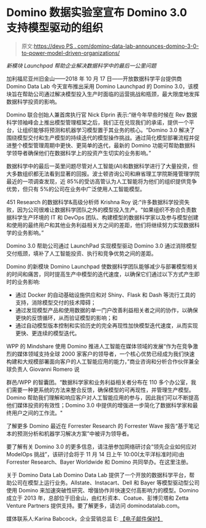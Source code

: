 # Domino 数据实验室宣布 Domino 3.0 支持模型驱动的组织

> 原文:[https://devo PS . com/domino-data-lab-announces-domino-3-0-to-power-model-driven-organizations/](https://devops.com/domino-data-lab-announces-domino-3-0-to-power-model-driven-organizations/)

*新模块 Launchpad 帮助企业解决数据科学中的最后一公里问题*

加利福尼亚州旧金山——2018 年 10 月 17 日——开放数据科学平台提供商 Domino Data Lab 今天宣布推出采用 Domino Launchpad 的 Domino 3.0，该模块旨在帮助公司通过解决模型投入生产时面临的运营挑战和瓶颈，最大限度地发挥数据科学投资的影响。

Domino 联合创始人兼首席执行官 Nick Elprin 表示:“继今年早些时候在 Rev 数据科学领袖峰会上推出模型管理框架之后，我们正在兑现我们的承诺，提供一个平台，让组织能够将预测和机器学习模型置于其业务的核心。“Domino 3.0 解决了围绕模型交付和生产模型的持续迭代的模型操作挑战。通过简化模型部署流程并促进整个模型管理周期中更快、更简单的迭代，最新的 Domino 功能可帮助数据科学领导者确保他们在数据科学上的投资产生切实的业务影响。”

数据科学中的最后一英里问题尽管对人工智能(AI)和数据科学进行了大量投资，但大多数组织都无法看到显著的回报。波士顿咨询公司和麻省理工学院斯隆管理学院最近的一项调查发现，近 85%的受访高管认为人工智能将为他们的组织提供竞争优势，但只有 5%的公司在业务中广泛使用人工智能模型。

451 Research 的数据科学&高级分析师 Krishna Roy 说:“许多数据科学投资失败，因为公司很难让数据科学团队之外的模型投入生产。“如果组织不弥合负责数据科学生产环境的 IT 和 DevOps 团队、构建模型的数据科学家以及参与模型创建和使用的最终用户和其他业务利益相关方之间的差距，他们将继续努力实现数据科学的业务影响。”

Domino 3.0 帮助公司通过 LaunchPad 实现模型驱动 Domino 3.0 通过消除模型交付瓶颈，填补了人工智能投资、执行和竞争优势之间的差距。

Domino 的新模块 Domino Launchpad 使数据科学团队能够减少与部署模型相关的时间和痛苦，同时提高生产中模型的迭代速度，以确保它们通过以下方式产生即时的业务影响:

*   通过 Docker 的自动基础设施供应和对 Shiny、Flask 和 Dash 等流行工具的支持，消除模型交付的技术障碍；
*   通过发现模型产品和使用数据的单一门户改善利益相关者之间的协作，以确保更快的反馈循环，从而验证模型的影响；和
*   通过自动模型版本控制和实验历史的完全再现性加快模型迭代速度，从而实现更快、更连续的模型迭代。

WPP 的 Mindshare 使用 Domino 推进人工智能在媒体领域的发展“作为在竞争激烈的媒体领域支持全球 2000 家客户的领导者，一个核心优势已经成为我们快速构建和大规模部署面向客户的人工智能应用的能力，”商业咨询和分析合作伙伴兼全球负责人 Giovanni Romero 说

群邑/WPP 的智囊团。“数据科学家和业务利益相关者分布在 110 多个办公室，我们需要一种更系统的方法来整合反馈，确保模型的可再现性，并管理生产模型。Domino 帮助我们理解和响应客户对人工智能应用的参与，因此我们可以不断提高他们媒体投资的有效性；Domino 3.0 中提供的增强进一步简化了数据科学家和最终用户之间的工作流。"

了解更多 Domino 最近在 Forrester Research 的 Forrester Wave 报告“基于笔记本的预测分析和机器学习解决方案”中被评为领导者。

要了解有关 Domino 3.0 的更多信息，请注册参加网络研讨会“领先企业如何应对 ModelOps 挑战”，该研讨会将于 11 月 14 日上午 10:00(太平洋标准时间)由 Forrester Research、Bayer Worldwide 和 Domino 共同举办。在这里注册。

关于 Domino Data Lab Domino Data Lab 提供了一个开放的数据科学平台，帮助公司在模型上运行业务。Allstate、Instacart、Dell 和 Bayer 等模型驱动型公司使用 Domino 来加速突破性研究、增强协作并快速交付高影响力的模型。Domino 成立于 2013 年，总部位于旧金山，由红杉资本、Coatue、彭博贝塔和 Zetta Venture Partners 提供支持。要了解更多，请访问 dominodatalab.com。

媒体联系人:Karina Babcock，企业营销总监 E: [【电子邮件保护】](/cdn-cgi/l/email-protection)